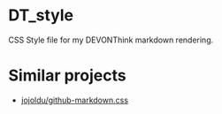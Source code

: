 # DT_style
CSS Style file for my DEVONThink markdown rendering.

# Similar projects
- [jojoldu/github-markdown.css](https://gist.github.com/jojoldu/9cb1b6a5110619e221dfd4603f30ddd4)
